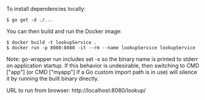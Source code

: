 To install dependencies locally:

    $ go get -d ./...

You can then build and run the Docker image:

    $ docker build -t lookupService .
    $ docker run -p 8080:8080 -it --rm --name lookupService lookupService

Note: go-wrapper run includes set -x so the binary name is printed to stderr on application startup. If this behavior is undesirable, then switching to CMD ["app"] (or CMD ["myapp"] if a Go custom import path is in use) will silence it by running the built binary directly.

URL to run from browser:
http://localhost:8080/lookup/<name>